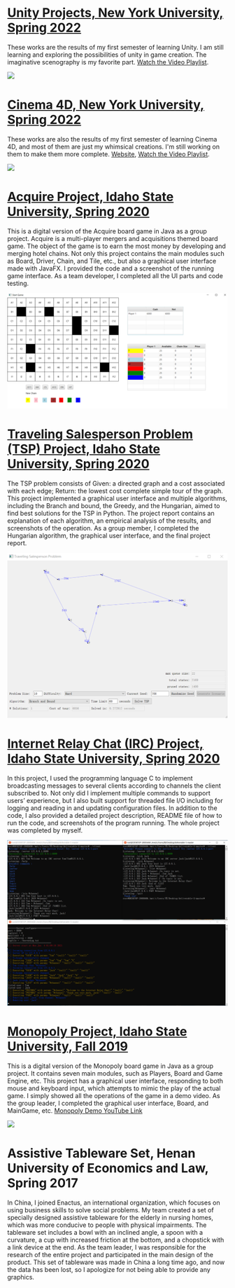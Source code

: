 # [Unity Projects, New York University, Spring 2022](https://github.com/CHENGBO97/Creative-Portfolio/tree/main/Unity%20Games)

These works are the results of my first semester of learning Unity. I am still learning and exploring the possibilities of unity in game creation. The imaginative scenography is my favorite part. [Watch the Video Playlist](https://youtube.com/playlist?list=PLqMMhriyYMRvqBNotfsnvjUl75_hmZJnD).

<a href="https://youtu.be/oHbZ_ncd9P8"><img src="https://github.com/CHENGBO97/Creative-Portfolio/blob/main/Unity%20Games/images/Virtual%20Gallery.GIF"></a>

# [Cinema 4D, New York University, Spring 2022](https://github.com/CHENGBO97/Creative-Portfolio/tree/main/Cinema%204D)

These works are also the results of my first semester of learning Cinema 4D, and most of them are just my whimsical creations. I'm still working on them to make them more complete. [Website](https://chengbo-xing.webflow.io/), [Watch the Video Playlist](https://youtube.com/playlist?list=PLqMMhriyYMRujak8lRcK3GNDh3nCfyOg7).

<a href="https://youtu.be/Abdf4pdOv1o"><img src="https://github.com/CHENGBO97/Creative-Portfolio/blob/main/Cinema%204D/images/Danger!%20Danger!.GIF"></a>

# [Acquire Project, Idaho State University, Spring 2020](https://github.com/ChengboXXing/Creative-Portfolio/tree/main/Acquire%20Project)

This is a digital version of the Acquire board game in Java as a group project. Acquire is a multi-player mergers and acquisitions themed board game. The object of the game is to earn the most money by developing and merging hotel chains. Not only this project contains the main modules such as Board, Driver, Chain, and Tile, etc., but also a graphical user interface made with JavaFX. I provided the code and a screenshot of the running game interface. As a team developer, I completed all the UI parts and code testing.

<a href="https://github.com/CHENGBO97/Creative-Portfolio/tree/main/Acquire%20Project/Acquire%20Program%20Running"><img src="https://github.com/CHENGBO97/Creative-Portfolio/blob/main/Acquire%20Project/Acquire%20Program%20Running/Start%20Game.png"></a>

# [Traveling Salesperson Problem (TSP) Project, Idaho State University, Spring 2020](https://github.com/ChengboXXing/Creative-Portfolio/tree/main/Traveling%20Salesperson%20Problem%20(TSP))

The TSP problem consists of Given: a directed graph and a cost associated with each edge; Return: the lowest cost complete simple tour of the graph. This project implemented a graphical user interface and multiple algorithms, including the Branch and bound, the Greedy, and the Hungarian, aimed to find best solutions for the TSP in Python. The project report contains an explanation of each algorithm, an empirical analysis of the results, and screenshots of the operation. As a group member, I completed the Hungarian algorithm, the graphical user interface, and the final project report.

<a href="https://github.com/CHENGBO97/Creative-Portfolio/tree/main/Traveling%20Salesperson%20Problem%20(TSP)/TSP%20Program%20Running"><img src="https://github.com/CHENGBO97/Creative-Portfolio/blob/main/Traveling%20Salesperson%20Problem%20(TSP)/TSP%20Program%20Running/Branch%20_%20Bound%20Algorithm/Branch%20_%20Bound-Algorithm%2010.png"></a>

# [Internet Relay Chat (IRC) Project, Idaho State University, Spring 2020](https://github.com/ChengboXXing/Creative-Portfolio/tree/main/Internet%20Relay%20Chat%20(IRC))

In this project, I used the programming language C to implement broadcasting messages to several clients according to channels the client subscribed to. Not only did I implement multiple commands to support users’ experience, but I also built support for threaded file I/O including for logging and reading in and updating configuration files. In addition to the code, I also provided a detailed project description, README file of how to run the code, and screenshots of the program running. The whole project was completed by myself.

<a href="https://github.com/CHENGBO97/Creative-Portfolio/tree/main/Internet%20Relay%20Chat%20(IRC)/IRC%20Program%20Running"><img src="https://github.com/CHENGBO97/Creative-Portfolio/blob/main/Internet%20Relay%20Chat%20(IRC)/IRC%20Program%20Running/IRC%20Program%20Running.PNG"></a>

# [Monopoly Project, Idaho State University, Fall 2019](https://github.com/ChengboXXing/Creative-Portfolio/tree/main/Monopoly%20Project)

This is a digital version of the Monopoly board game in Java as a group project. It contains seven main modules, such as Players, Board and Game Engine, etc. This project has a graphical user interface, responding to both mouse and keyboard input, which attempts to mimic the play of the actual game. I simply showed all the operations of the game in a demo video. As the group leader, I completed the graphical user interface, Board, and MainGame, etc. [Monopoly Demo YouTube Link](https://youtu.be/66xGHN_pJ4o)

<a href="https://youtu.be/66xGHN_pJ4o"><img src="https://github.com/CHENGBO97/Creative-Portfolio/blob/main/Monopoly%20Project/Monopoly%20Running/Monopoly.png"></a>

# Assistive Tableware Set, Henan University of Economics and Law, Spring 2017

In China, I joined Enactus, an international organization, which focuses on using business skills to solve social problems. My team created a set of specially designed assistive tableware for the elderly in nursing homes, which was more conducive to people with physical impairments. The tableware set includes a bowl with an inclined angle, a spoon with a curvature, a cup with increased friction at the bottom, and a chopstick with a link device at the end. As the team leader, I was responsible for the research of the entire project and participated in the main design of the product. This set of tableware was made in China a long time ago, and now the data has been lost, so I apologize for not being able to provide any graphics.
